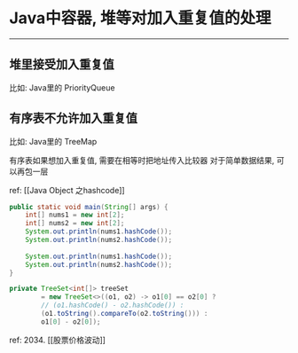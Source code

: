 # Java中容器, 堆等对加入重复值的处理

---


## 堆里接受加入重复值
比如: Java里的 PriorityQueue


## 有序表不允许加入重复值
比如: Java里的 TreeMap

有序表如果想加入重复值, 需要在相等时把地址传入比较器
对于简单数据结果, 可以再包一层

ref: [[Java Object 之hashcode]]

```java
public static void main(String[] args) {  
    int[] nums1 = new int[2];  
    int[] nums2 = new int[2];  
    System.out.println(nums1.hashCode());  
    System.out.println(nums2.hashCode());  
  
    System.out.println(nums1.hashCode());  
    System.out.println(nums2.hashCode());  
}
```


```java
private TreeSet<int[]> treeSet  
        = new TreeSet<>((o1, o2) -> o1[0] == o2[0] ?  
        // (o1.hashCode() - o2.hashCode()) :  
        (o1.toString().compareTo(o2.toString())) :  
        o1[0] - o2[0]);

```

ref: 2034. [[股票价格波动]]


